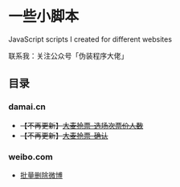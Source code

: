 # 一些小脚本
JavaScript scripts I created for different websites

联系我：关注公众号「伪装程序大佬」

## 目录
### damai.cn
- <strike>【不再更新】[大麦抢票-选场次票价人数](https://github.com/oliwang/tampermonkey_scripts/blob/master/damai.cn/damai_detail.user.js)</strike>
- <strike>【不再更新】[大麦抢票-确认](https://github.com/oliwang/tampermonkey_scripts/blob/master/damai.cn/damai_buy.user.js)</strike>

### weibo.com
- [批量删除微博](https://github.com/oliwang/tampermonkey_scripts/blob/master/weibo.com/weibo_delete.user.js)



